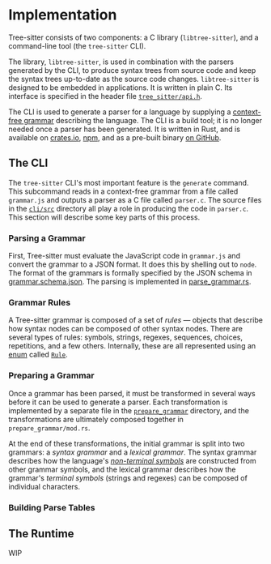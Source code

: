 # Implementation

Tree-sitter consists of two components: a C library (`libtree-sitter`), and a command-line tool (the `tree-sitter` CLI).

The library, `libtree-sitter`, is used in combination with the parsers
generated by the CLI, to produce syntax trees from source code and keep the
syntax trees up-to-date as the source code changes. `libtree-sitter` is designed to be embedded in applications. It is
written in plain C. Its interface is specified in the header file [`tree_sitter/api.h`][api.h].

The CLI is used to generate a parser for a language by supplying a [context-free grammar][cfg] describing the
language. The CLI is a build tool; it is no longer needed once a parser has been generated. It is written in Rust, and is
available on [crates.io][crates], [npm][npm], and as a pre-built binary [on GitHub][gh].

## The CLI

The `tree-sitter` CLI's most important feature is the `generate` command. This subcommand reads in a context-free grammar
from a file called `grammar.js` and outputs a parser as a C file called `parser.c`. The source files in the [`cli/src`][src]
directory all play a role in producing the code in `parser.c`. This section will describe some key parts of this process.

### Parsing a Grammar

First, Tree-sitter must evaluate the JavaScript code in `grammar.js` and convert the grammar to a JSON format. It does this
by shelling out to `node`. The format of the grammars is formally specified by the JSON schema in [grammar.schema.json][schema].
The parsing is implemented in [parse_grammar.rs][parse grammar].

### Grammar Rules

A Tree-sitter grammar is composed of a set of *rules* — objects that describe how syntax nodes can be composed of other
syntax nodes. There are several types of rules: symbols, strings, regexes, sequences, choices, repetitions, and a few others.
Internally, these are all represented using an [enum][enum] called [`Rule`][rules.rs].

### Preparing a Grammar

Once a grammar has been parsed, it must be transformed in several ways before it can be used to generate a parser. Each
transformation is implemented by a separate file in the [`prepare_grammar`][prepare grammar] directory, and the transformations
are ultimately composed together in `prepare_grammar/mod.rs`.

At the end of these transformations, the initial grammar is split into two grammars: a *syntax grammar* and a *lexical grammar*.
The syntax grammar describes how the language's [*non-terminal symbols*][symbols] are constructed from other grammar symbols,
and the lexical grammar describes how the grammar's *terminal symbols* (strings and regexes) can be
composed of individual characters.

### Building Parse Tables

## The Runtime

WIP

[api.h]: https://github.com/tree-sitter/tree-sitter/blob/master/lib/include/tree_sitter/api.h
[cfg]: https://en.wikipedia.org/wiki/Context-free_grammar
[crates]: https://crates.io
[npm]: https://npmjs.com
[gh]: https://github.com/tree-sitter/tree-sitter/releases/latest
[src]: https://github.com/tree-sitter/tree-sitter/tree/master/crates/cli/src
[schema]: https://tree-sitter.github.io/tree-sitter/assets/schemas/grammar.schema.json
[parse grammar]: https://github.com/tree-sitter/tree-sitter/blob/master/crates/generate/src/parse_grammar.rs
[enum]: https://doc.rust-lang.org/book/ch06-01-defining-an-enum.html
[rules.rs]: https://github.com/tree-sitter/tree-sitter/blob/master/crates/generate/src/rules.rs
[prepare grammar]: https://github.com/tree-sitter/tree-sitter/tree/master/crates/generate/src/prepare_grammar
[symbols]: https://en.wikipedia.org/wiki/Terminal_and_nonterminal_symbols
